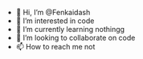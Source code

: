 - 👋 Hi, I’m @Fenkaidash
- 👀 I’m interested in code
- 🌱 I’m currently learning nothingg
- 💞️ I’m looking to collaborate on code
- 📫 How to reach me not
<!---
Fenkaidash/Fenkaidash is a ✨ special ✨ repository because its `README.md` (this file) appears on your GitHub profile.
You can click the Preview link to take a look at your changes.
--->
